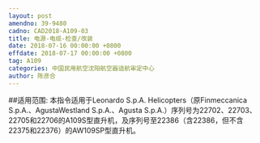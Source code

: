 ```yaml
---
layout: post
amendno: 39-9480
cadno: CAD2018-A109-03
title: 电源-电缆-检查/改装
date: 2018-07-16 00:00:00 +0800
effdate: 2018-07-17 00:00:00 +0800
tag: A109
categories: 中国民用航空沈阳航空器适航审定中心
author: 陈彦合
---
```


##适用范围:
本指令适用于Leonardo S.p.A. Helicopters（原Finmeccanica S.p.A.、AgustaWestland S.p.A.、Agusta S.p.A.）序列号为22702、22703、22705和22706的A109S型直升机，及序列号至22386（含22386，但不含22375和22376）的AW109SP型直升机。

